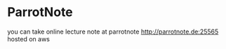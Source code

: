 # ParrotNote
you can take online lecture note at parrotnote
http://parrotnote.de:25565
hosted on aws
